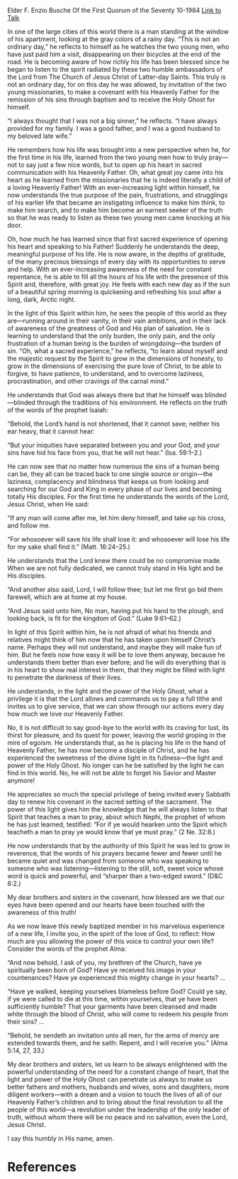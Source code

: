 Elder F. Enzio Busche
Of the First Quorum of the Seventy
10-1984
[Link to Talk](https://www.churchofjesuschrist.org/study/general-conference/1984/10/the-joy-of-the-penetrating-light?lang=eng)

In one of the large cities of this world there is a man standing at the window of his apartment, looking at the gray colors of a rainy day. “This is not an ordinary day,” he reflects to himself as he watches the two young men, who have just paid him a visit, disappearing on their bicycles at the end of the road. He is becoming aware of how richly his life has been blessed since he began to listen to the spirit radiated by these two humble ambassadors of the Lord from The Church of Jesus Christ of Latter-day Saints. This truly is not an ordinary day, for on this day he was allowed, by invitation of the two young missionaries, to make a covenant with his Heavenly Father for the remission of his sins through baptism and to receive the Holy Ghost for himself.

“I always thought that I was not a big sinner,” he reflects. “I have always provided for my family. I was a good father, and I was a good husband to my beloved late wife.”

He remembers how his life was brought into a new perspective when he, for the first time in his life, learned from the two young men how to truly pray—not to say just a few nice words, but to open up his heart in sacred communication with his Heavenly Father. Oh, what great joy came into his heart as he learned from the missionaries that he is indeed literally a child of a loving Heavenly Father! With an ever-increasing light within himself, he now understands the true purpose of the pain, frustrations, and strugglings of his earlier life that became an instigating influence to make him think, to make him search, and to make him become an earnest seeker of the truth so that he was ready to listen as these two young men came knocking at his door.

Oh, how much he has learned since that first sacred experience of opening his heart and speaking to his Father! Suddenly he understands the deep, meaningful purpose of his life. He is now aware, in the depths of gratitude, of the many precious blessings of every day with its opportunities to serve and help. With an ever-increasing awareness of the need for constant repentance, he is able to fill all the hours of his life with the presence of this Spirit and, therefore, with great joy. He feels with each new day as if the sun of a beautiful spring morning is quickening and refreshing his soul after a long, dark, Arctic night.

In the light of this Spirit within him, he sees the people of this world as they are—running around in their vanity, in their vain ambitions, and in their lack of awareness of the greatness of God and His plan of salvation. He is learning to understand that the only burden, the only pain, and the only frustration of a human being is the burden of wrongdoing—the burden of sin. “Oh, what a sacred experience,” he reflects, “to learn about myself and the majestic request by the Spirit to grow in the dimensions of honesty, to grow in the dimensions of exercising the pure love of Christ, to be able to forgive, to have patience, to understand, and to overcome laziness, procrastination, and other cravings of the carnal mind.”

He understands that God was always there but that he himself was blinded—blinded through the traditions of his environment. He reflects on the truth of the words of the prophet Isaiah:

“Behold, the Lord’s hand is not shortened, that it cannot save; neither his ear heavy, that it cannot hear:

“But your iniquities have separated between you and your God, and your sins have hid his face from you, that he will not hear.” (Isa. 59:1–2.)

He can now see that no matter how numerous the sins of a human being can be, they all can be traced back to one single source or origin—the laziness, complacency and blindness that keeps us from looking and searching for our God and King in every phase of our lives and becoming totally His disciples. For the first time he understands the words of the Lord, Jesus Christ, when He said:

“If any man will come after me, let him deny himself, and take up his cross, and follow me.

“For whosoever will save his life shall lose it: and whosoever will lose his life for my sake shall find it.” (Matt. 16:24–25.)

He understands that the Lord knew there could be no compromise made. When we are not fully dedicated, we cannot truly stand in His light and be His disciples.

“And another also said, Lord, I will follow thee; but let me first go bid them farewell, which are at home at my house.

“And Jesus said unto him, No man, having put his hand to the plough, and looking back, is fit for the kingdom of God.” (Luke 9:61–62.)

In light of this Spirit within him, he is not afraid of what his friends and relatives might think of him now that he has taken upon himself Christ’s name. Perhaps they will not understand, and maybe they will make fun of him. But he feels now how easy it will be to love them anyway, because he understands them better than ever before; and he will do everything that is in his heart to show real interest in them, that they might be filled with light to penetrate the darkness of their lives.

He understands, in the light and the power of the Holy Ghost, what a privilege it is that the Lord allows and commands us to pay a full tithe and invites us to give service, that we can show through our actions every day how much we love our Heavenly Father.

No, it is not difficult to say good-bye to the world with its craving for lust, its thirst for pleasure, and its quest for power, leaving the world groping in the mire of egoism. He understands that, as he is placing his life in the hand of Heavenly Father, he has now become a disciple of Christ, and he has experienced the sweetness of the divine light in its fullness—the light and power of the Holy Ghost. No longer can he be satisfied by the light he can find in this world. No, he will not be able to forget his Savior and Master anymore!

He appreciates so much the special privilege of being invited every Sabbath day to renew his covenant in the sacred setting of the sacrament. The power of this light gives him the knowledge that he will always listen to that Spirit that teaches a man to pray, about which Nephi, the prophet of whom he has just learned, testified: “For if ye would hearken unto the Spirit which teacheth a man to pray ye would know that ye must pray.” (2 Ne. 32:8.)

He now understands that by the authority of this Spirit he was led to grow in reverence, that the words of his prayers became fewer and fewer until he became quiet and was changed from someone who was speaking to someone who was listening—listening to the still, soft, sweet voice whose word is quick and powerful, and “sharper than a two-edged sword.” (D&C 6:2.)

My dear brothers and sisters in the covenant, how blessed are we that our eyes have been opened and our hearts have been touched with the awareness of this truth!

As we now leave this newly baptized member in his marvelous experience of a new life, I invite you, in the spirit of the love of God, to reflect: How much are you allowing the power of this voice to control your own life? Consider the words of the prophet Alma:

“And now behold, I ask of you, my brethren of the Church, have ye spiritually been born of God? Have ye received his image in your countenances? Have ye experienced this mighty change in your hearts? …

“Have ye walked, keeping yourselves blameless before God? Could ye say, if ye were called to die at this time, within yourselves, that ye have been sufficiently humble? That your garments have been cleansed and made white through the blood of Christ, who will come to redeem his people from their sins? …

“Behold, he sendeth an invitation unto all men, for the arms of mercy are extended towards them, and he saith: Repent, and I will receive you.” (Alma 5:14, 27, 33.)

My dear brothers and sisters, let us learn to be always enlightened with the powerful understanding of the need for a constant change of heart, that the light and power of the Holy Ghost can penetrate us always to make us better fathers and mothers, husbands and wives, sons and daughters, more diligent workers—with a dream and a vision to touch the lives of all of our Heavenly Father’s children and to bring about the final revolution to all the people of this world—a revolution under the leadership of the only leader of truth, without whom there will be no peace and no salvation, even the Lord, Jesus Christ.

I say this humbly in His name, amen.

# References
